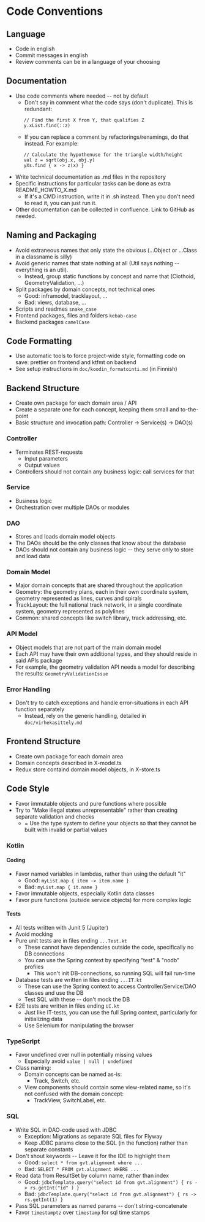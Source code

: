 # Code Conventions

## Language

- Code in english
- Commit messages in english
- Review comments can be in a language of your choosing

## Documentation

- Use code comments where needed -- not by default
    - Don't say in comment what the code says (don't duplicate). This is redundant:
   ```
      // Find the first X from Y, that qualifies Z
      y.xList.find(::z)
   ```
    - If you can replace a comment by refactorings/renamings, do that instead. For example:
   ```
      // Calculate the hypothenuse for the triangle width/height
      val z = sqrt(obj.x, obj.y)
      yXs.find { x -> z(x) }
   ```
- Write technical documentation as .md files in the repository
- Specific instructions for particular tasks can be done as extra README_HOWTO_X.md
    - If it's a CMD instruction, write it in .sh instead. Then you don't need to read it, you can just run it.
- Other documentation can be collected in confluence. Link to GitHub as needed.

## Naming and Packaging

- Avoid extraneous names that only state the obvious (...Object or ...Class in a classname is silly)
- Avoid generic names that state nothing at all (Util says nothing -- everything is an util).
    - Instead, group static functions by concept and name that (Clothoid, GeometryValidation, ...)
- Split packages by domain concepts, not technical ones
    - Good: inframodel, tracklayout, ...
    - Bad: views, database, ...
- Scripts and readmes `snake_case`
- Frontend packages, files and folders `kebab-case`
- Backend packages `camelCase`

## Code Formatting

- Use automatic tools to force project-wide style, formatting code on save: prettier on frontend and ktfmt on backend
- See setup instructions in `doc/koodin_formatointi.md` (in Finnish)

## Backend Structure

- Create own package for each domain area / API
- Create a separate one for each concept, keeping them small and to-the-point
- Basic structure and invocation path: Controller -> Service(s) -> DAO(s)

### Controller

- Terminates REST-requests
    - Input parameters
    - Output values
- Controllers should not contain any business logic: call services for that

### Service

- Business logic
- Orchestration over multiple DAOs or modules

### DAO

- Stores and loads domain model objects
- The DAOs should be the only classes that know about the database
- DAOs should not contain any business logic -- they serve only to store and load data

### Domain Model

- Major domain concepts that are shared throughout the application
- Geometry: the geometry plans, each in their own coordinate system, geometry represented as lines, curves and spirals
- TrackLayout: the full national track network, in a single coordinate system, geometry represented as polylines
- Common: shared concepts like switch library, track addressing, etc.

### API Model

- Object models that are not part of the main domain model
- Each API may have their own additional types, and they should reside in said APIs package
- For example, the geometry validation API needs a model for describing the results: `GeometryValidationIssue`

### Error Handling

- Don't try to catch exceptions and handle error-situations in each API function separately
    - Instead, rely on the generic handling, detailed in `doc/virhekasittely.md`

## Frontend Structure

- Create own package for each domain area
- Domain concepts described in X-model.ts
- Redux store containd domain model objects, in X-store.ts

## Code Style

- Favor immutable objects and pure functions where possible
- Try to "Make illegal states unrepresentable" rather than creating separate validation and checks
    - = Use the type system to define your objects so that they cannot be built with invalid or partial values

### Kotlin

#### Coding

- Favor named variables in lambdas, rather than using the default "it"
    - Good: `myList.map { item -> item.name }`
    - Bad: `myList.map { it.name }`
- Favor immutable objects, especially Kotlin data classes
- Favor pure functions (outside service objects) for more complex logic

#### Tests

- All tests written with Junit 5 (Jupiter)
- Avoid mocking
- Pure unit tests are in files ending `...Test.kt`
    - These cannot have dependencies outside the code, specifically no DB connections
    - You can use the Spring context by specifying "test" & "nodb" profiles
        - This won't init DB-connections, so running SQL will fail run-time
- Database tests are written in files ending `...IT.kt`
    - These can use the Spring context to access Controller/Service/DAO classes and use the DB
    - Test SQL with these -- don't mock the DB
- E2E tests are written in files ending `UI.kt`
    - Just like IT-tests, you can use the full Spring context, particularly for initializing data
    - Use Selenium for manipulating the browser

### TypeScript

- Favor undefined over null in potentially missing values
    - Especially avoid `value | null | undefined`
- Class naming:
    - Domain concepts can be named as-is:
        - Track, Switch, etc.
    - View components should contain some view-related name, so it's not confused with the domain concept:
        - TrackView, SwitchLabel, etc.

### SQL

- Write SQL in DAO-code used with JDBC
    - Exception: Migrations as separate SQL files for Flyway
    - Keep JDBC params close to the SQL (in the function) rather than separate constants
- Don't shout keywords -- Leave it for the IDE to highlight them
    - Good: `select * from gvt.alignment where ...`
    - Bad: `SELECT * FROM gvt.alignment WHERE ...`
- Read data from ResultSet by column name, rather than index
    - Good: `jdbcTemplate.query("select id from gvt.alignment") { rs -> rs.getInt("id" ) }`
    - Bad: `jdbcTemplate.query("select id from gvt.alignment") { rs -> rs.getInt(1) }`
- Pass SQL parameters as named params -- don't string-concatenate
- Favor `timestamptz` over `timestamp` for sql time stamps
